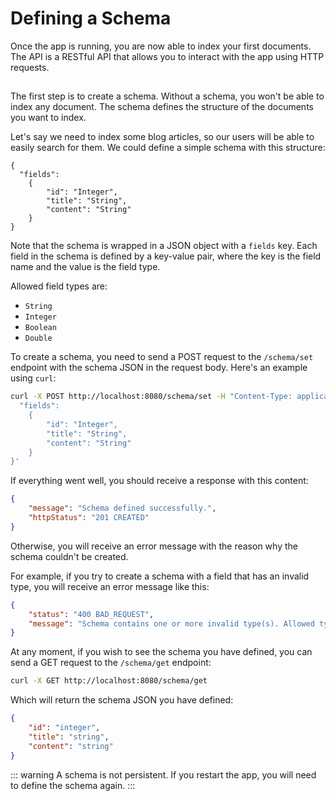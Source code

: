 # Defining a Schema

Once the app is running, you are now able to index your first documents. The API is a RESTful API that allows you to interact with the app using HTTP requests.


##

The first step is to create a schema. Without a schema, you won't be able to index any document. The schema defines the structure of the documents you want to index.

Let's say we need to index some blog articles, so our users will be able to easily search for them. We could define a simple schema with this structure:

```json{2}
{
  "fields":
    {
        "id": "Integer",
        "title": "String",
        "content": "String"
    }
}
```

Note that the schema is wrapped in a JSON object with a `fields` key. Each field in the schema is defined by a key-value pair, where the key is the field name and the value is the field type.

Allowed field types are:
- `String`
- `Integer`
- `Boolean`
- `Double`

To create a schema, you need to send a POST request to the `/schema/set` endpoint with the schema JSON in the request body. Here's an example using `curl`:

```bash
curl -X POST http://localhost:8080/schema/set -H "Content-Type: application/json" -d '{
  "fields":
    {
        "id": "Integer",
        "title": "String",
        "content": "String"
    }
}'
```

If everything went well, you should receive a response with this content:

```json
{
    "message": "Schema defined successfully.",
    "httpStatus": "201 CREATED"
}
```

Otherwise, you will receive an error message with the reason why the schema couldn't be created.

For example, if you try to create a schema with a field that has an invalid type, you will receive an error message like this:

```json
{
    "status": "400 BAD_REQUEST",
    "message": "Schema contains one or more invalid type(s). Allowed types are [Integer, String, Boolean, Double]"
}
```

At any moment, if you wish to see the schema you have defined, you can send a GET request to the `/schema/get` endpoint:

```bash
curl -X GET http://localhost:8080/schema/get
```

Which will return the schema JSON you have defined:

```json
{
    "id": "integer",
    "title": "string",
    "content": "string"
}
```

::: warning
A schema is not persistent. If you restart the app, you will need to define the schema again.
:::